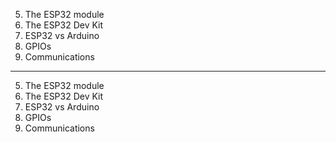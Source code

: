 5. The ESP32 module
6. The ESP32 Dev Kit
7. ESP32 vs Arduino
8. GPIOs
9. Communications

---

5. The ESP32 module
6. The ESP32 Dev Kit
7. ESP32 vs Arduino
8. GPIOs
9. Communications
